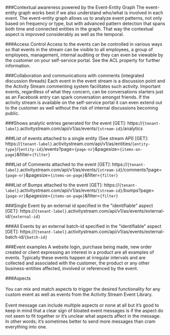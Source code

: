 <!--
place during daily operations which has relevance for the organization or its customers. A website login, complete purchase, new order or client expressing an interest in a product are all examples of such events.

Typically these events happen at irregular intervals and are collected and associated with the customer, the product or any other business-entities affected, involved or referenced by the event.

Each event is reported by a single or more event-messages which can be sent directly to to the REST API or to Activity Stream via messaging queue.
-->

<!--
### Event-Entity Graph
Activity Stream's stores all events in its [Historical Store]() which is graph based.</br>
This enables a range of valuable services but it does introduce some requirements on the event-message structure.

### Message Aspects
[Aspects](#aspects) are commonly used message extensions which have rich support in Activity Stream in regards to processing and representation.

### Time-Series
Activity Stream includes a [real-time analytics store]() capable of storing multi-metric, multi-dimensional time-series.
</br> There new data points are immediately available for [ad-hoc querying]().
</br>Think of the AS analytics store as an dynamic OLAP/Cube which is continuously updated and can be sliced and diced at will.
</br>Analytic information for submitted event-messages are immediately available and messages containing purchase information, page-views and ab-testing information are represented in purpose build analytic models.
</br>You can submit any data-points to the analytics which creates new time-series on demand.

### Observations
[Observations]() are activity-stream-items created by the [Observation Engine]() when it detects situations, threats or opportunities which it has been trained to identify.
</br>These observations become a part of the activity stream for the entities it involves and it's sent to users and systems that have expressed interest in them or the entities involved.
</br>This is the preferred way to deliver actionable intelligence to users but observations are sent directly to systems, via message queue, as well.

### Notifications
Any User, with sufficient privileges, can [subscribe to events or observations]() of certain types or concerning certain entities and receive notifications when applicable.

### Stream_ID
Every peace of data belonging to the activity stream has a stream_id.
</br>This applies to events, entities, comments, bumps, subscriptions and more.
</br>To improve tracking and consistency the Stream IDs are calculated using [deterministic UUIDs]() (named) that can be pre-calculated for any object, even before sending it to Activity Stream.

### Streaming Analytics
Every message received by Activity Stream is processed and analysed.
</br>That process yields a lot af statistical information which is published, via a web-socket and message queue, at fixed intervals.
</br>This, along with streaming-events, can be used to build dashboards that are continuously updated and more.
-->


###Contextual awareness powered by the Event-Entity Graph
The event-entity graph works best if we also understand who/what is involved in each event. The event-entity graph allows us to analyze event patterns, not only based on frequency or type, but with advanced pattern detection that spans both time and connected entities in the graph.
That way the contextual aspect is improved considerably as well as the temporal.

###Access Control
Access to the events can be controlled in various ways so that events in the stream can be visible to all employees, a group of employees, management, internal auditing or they can even be viewable by the customer on your self-service portal. See the ACL property for further information.

###Collaboration and communications with comments (integrated discussion threads)
Each event in the event stream is a discussion point and the Activity Stream commenting system facilitates such activity. Important events, regardless of what they concern, can be conversations starters just as an Facebook entry can spark conversation amongst friends. If the activity stream is available on the self-service portal it can even extend out to the customer as well without the risk of internal discussions becoming public.


###Shows analytic entries generated for the event [GET]:
https://`{tenant-label}`.activitystream.com/api/v1/as/events/`{stream-id}`/analytics

###List of events attached to a single entity (See stream API) [GET]:
https://`{tenant-label}`.activitystream.com/api/v1/as/entities/`{entity-type}`/`{entity-id}`/events?page=`{page-nr}`&pagesize=`{items-on-page}`&filter=`{filter}`

###List of Comments attached to the event [GET]:
https://`{tenant-label}`.activitystream.com/api/v1/as/events/`{stream-id}`/comments?page=`{page-nr}`&pagesize=`{items-on-page}`&filter=`{filter}`

###List of Bumps attached to the event [GET]:
https://`{tenant-label}`.activitystream.com/api/v1/as/events/`{stream-id}`/bumps?page=`{page-nr}`&pagesize=`{items-on-page}`&filter=`{filter}`

###Single Event by an external id specified in the "identifiable" aspect [GET]:
https://`{tenant-label}`.activitystream.com/api/v1/as/events/external-id/`{external-id}`

###All Events by an external batch-id specified in the "identifiable" aspect [GET]:
https://`{tenant-label}`.activitystream.com/api/v1/as/events/external-batch-id/`{batch-id}`

###Event examples
A website login, purchase being made, new order created or client expressing an interest in a product are all examples of events.
Typically these events happen at irregular intervals and are collected and associated with the customer, the product or any other business-entities affected, involved or referenced by the event.

###Aspects
</br></br>You can mix and match aspects to trigger the desired functionality for any custom event as well as events from the Activity Stream Event Library.
</br></br>Event message can include multiple aspects or none at all but it’s good to keep in mind that a clear sign of bloated event messages is if the aspect do not seem to fit together or it’s unclear what aspects affect in the message. In other words; it’s sometimes better to send more messages than cram everything into one.

<!--
traction* | Long | For how long does this affect the entity (in minutes) (See duration serialization).</br>* Defaults to 14 days
points | Float | Points being scored
-->

